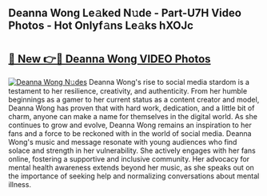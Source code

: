 ## Deanna Wong Le𝚊ked N𝚞de - Part-U7H Video Photos - Hot Onlyf𝚊ns Le𝚊ks hXOJc

# <h2><a href="http://ab69779.deff.icu/?id=Deanna+Wong">🔗 New 👉🔴 Deanna Wong VIDEO Photos</a></h2>

[![Deanna Wong N𝚞des](https://i.imgur.com/rIISA9y.gif)](http://ab69779.deff.icu/?id=Deanna+Wong)
Deanna Wong's rise to social media stardom is a testament to her resilience, creativity, and authenticity. From her humble beginnings as a gamer to her current status as a content creator and model, Deanna Wong has proven that with hard work, dedication, and a little bit of charm, anyone can make a name for themselves in the digital world. As she continues to grow and evolve, Deanna Wong remains an inspiration to her fans and a force to be reckoned with in the world of social media. Deanna Wong's music and message resonate with young audiences who find solace and strength in her vulnerability. She actively engages with her fans online, fostering a supportive and inclusive community. Her advocacy for mental health awareness extends beyond her music, as she speaks out on the importance of seeking help and normalizing conversations about mental illness.
